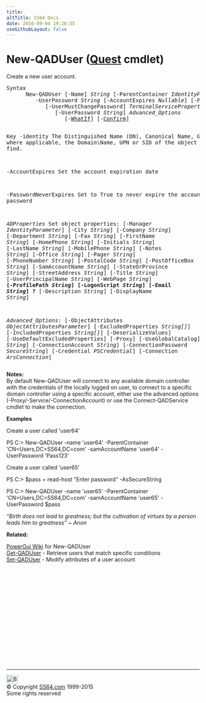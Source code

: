 ```yaml
---
title:
altTitle: SS64 Docs
date: 2016-09-04 19:26:55
useGithubLayout: false
---
```

<!-- #BeginLibraryItem "/Library/head_ps.lbi" --><!-- #EndLibraryItem --><h1>New-QADUser (<a href="quest.html">Quest</a> cmdlet) </h1> 
<p>Create a new user account.</p>
<pre>Syntax
      New-QADUser [-Name] <i>String</i> [-ParentContainer <i>IdentityParameter</i>] <i>ADProperties</i>
         -UserPassword <i>String</i> [-AccountExpires <i>Nullable</i>] [-PasswordNeverExpires]
            [-UserMustChangePassword] <i>TerminalServiceProperties</i>
               [-UserPassword <i>String</i>] <i>Advanced_Options</i>
                  [-<a href="common.html">WhatIf</a>] [-<a href="common.html">Confirm</a>]

Key
   -identity    The Distinguished Name (DN), Canonical Name, GUID or, where applicable,
                the Domain\Name, UPN or SID of the object you wish to find. 

   -AccountExpires
                Set the account expiration date

   -PasswordNeverExpires
                Set to True to never expire the account password

   <i>ADProperties</i>
                Set object properties:
                [-Manager <i>IdentityParameter</i>] [-City <i>String</i>] [-Company <i>String</i>]
                [-Department <i>String</i>] [-Fax <i>String</i>] [-FirstName <i>String</i>]
                [-HomePhone <i>String</i>] [-Initials <i>String</i>]  [-LastName <i>String</i>]
                [-MobilePhone <i>String</i>] [-Notes <i>String</i>] [-Office <i>String</i>]
                [-Pager <i>String</i>] [-PhoneNumber <i>String</i>] [-PostalCode <i>String</i>]
                [-PostOfficeBox <i>String</i>] [-SamAccountName <i>String</i>] [-StateOrProvince <i>String</i>]
                [-StreetAddress <i>String</i>] [-Title <i>String</i>] [-UserPrincipalName <i>String</i>]
                [-WebPage <i>String</i>] 
               <b> [-ProfilePath <i>String</i>] [-LogonScript <i>String</i>] [-Email <i>String</i>] ?</b>
                [-Description <i>String</i>] [-DisplayName <i>String</i>] 

  <i>Advanced_Options</i>:
                [-ObjectAttributes <i>ObjectAttributesParameter</i>] 
                [-ExcludedProperties <i>String[]</i>] [-IncludedProperties <i>String[]</i>]
                [-DeserializeValues] [-UseDefaultExcludedProperties] 
                [-Proxy] [-UseGlobalCatalog] [-Service <i>String</i>]
                [-ConnectionAccount <i>String</i>] [-ConnectionPassword <i>SecureString</i>] 
                [-Credential <i>PSCredential</i>] [-Connection <i>ArsConnection</i>]</pre>
<p>
  <b>Notes:</b>        <br>
By default <span class="code">New-QADUser</span> will connect to any available domain controller with the credentials of the locally logged on user, to connect to a specific domain controller using a specific account, either use the advanced options (-Proxy/-Service/-ConnectionAccount) or use the <span class="code">Connect-QADService</span> cmdlet to make the connection. </p>
<p><b>Examples</b></p>
<p>Create a user called 'user64' </p>
<p><span class="code">PS C:&gt; New-QADUser  -name 'user64' -ParentContainer 'CN=Users,DC=SS64,DC=com' -samAccountName 'user64' -UserPassword 'Pass123'</span></p>
<p> Create a user called 'user65' </p>
<p><span class="code">PS C:&gt; $pass = read-host "Enter password" -AsSecureString</span></p>
<p><span class="code">PS C:&gt; New-QADUser  -name 'user65' -ParentContainer 'CN=Users,DC=SS64,DC=com' -samAccountName 'user65' -UserPassword $pass</span></p>
<p class="quote"><i>“Birth does not lead to greatness; but the cultivation of virtues by a person leads him to greatness” ~ Anon </i></p>
<p><b>Related:</b></p>
<p><a href="http://wiki.powergui.org/index.php/New-QADUser">PowerGui Wiki</a> for New-QADUser<br>
<a href="get-qaduser.html">Get-QADUser</a> - Retrieve users that match specific conditions<a href="set-qaduser.html"><br>Set-QADUser</a> - Modify attributes of a user account</p><!-- #BeginLibraryItem "/Library/foot_ps.lbi" --><p>
<!-- PowerShell300 -->
<ins class="adsbygoogle" style="display:inline-block;width:300px;height:250px" data-ad-client="ca-pub-6140977852749469" data-ad-slot="6253539900"></ins>
<script>
(adsbygoogle = window.adsbygoogle || []).push({});
</script></p>
<hr>
<div id="bl" class="footer"><a href="new-qaduser.html#"><img src="../images/top.png" width="30" height="22" alt="Back to the Top"></a></div>
<div id="br" class="footer, tagline">© Copyright <a href="http://ss64.com/">SS64.com</a> 1999-2015<br>
Some rights reserved</div><!-- #EndLibraryItem -->

